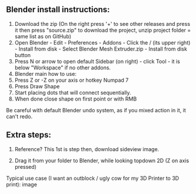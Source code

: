 Blender install instructions:
-
1. Download the zip (On the right press '+' to see other releases and press it then press "source.zip" to download the project, unzip project folder = same list as on GitHub)
2. Open Blender - Edit - Preferences - Addons - Click the / (its upper right) - Install from disk - Select Blender Mesh Extruder.zip - Install from disk button
3. Press N or arrow to open default Sidebar (on right) - click Tool - it is below "Workspace" if no other addons.
4. Blender main how to use:
5. Press Z or -Z on your axis or hotkey Numpad 7
6. Press Draw Shape
7. Start placing dots that will connect sequentially.
8. When done close shape on first point or with RMB

Be careful with default Blender undo system, as if you mixed action in it, it can't redo.

Extra steps:
-
1. Reference? This 1st is step then, download sideview image.

2. Drag it from your folder to Blender, while looking topdown 2D (Z on axis pressed)

Typical use case (I want an outblock / ugly cow for my 3D Printer to 3D print):
image
